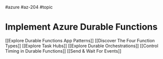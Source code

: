 #azure #az-204 #topic

# Implement Azure Durable Functions
[[Explore Durable Functions App Patterns]]
[[Discover The Four Function Types]]
[[Explore Task Hubs]]
[[Explore Durable Orchestrations]]
[[Control Timing in Durable Functions]]
[[Send & Wait For Events]]